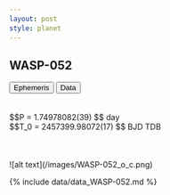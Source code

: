 ```yaml
---
layout: post
style: planet
---
```

<script src="../js/planets.js"></script>

## WASP-052

<!-- Tab links -->
<div class="tab">
<button class="tablinks" onclick="openCity(event, 'Ephemeris')">Ephemeris</button>
<button class="tablinks" onclick="openCity(event, 'Data')">Data</button>
</div>

<!-- Tab content -->
<div id="Ephemeris" class="tabcontent" markdown="1">
<br/><br/>
$$P = 1.74978082(39) $$ day <br/>
$$T_0 = 2457399.98072(17) $$ BJD TDB
<br/><br/>
<br/><br/>
![alt text](/images/WASP-052_o_c.png)
</div>


<div id="Data" class="tabcontent" markdown="1">

{% include data/data_WASP-052.md %}

</div>

<script src="../js/tabs.js"></script>


